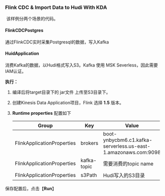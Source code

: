 ### Flink CDC & Import Data to Hudi With KDA



​    该样例分两个场景的代码。



#### FlinkCDCPostgres

通过FlinkCDC实时采集Postgresql的数据，写入Kafka



#### HuidApplication

消费Kafka的数据，以Hudi格式写入S3。Kafka 使用 MSK Severless，因此需要IAM认证。

**执行：**

1. 编译后将target目录下的 jar文件 上传至S3目录下。

2. 创建Kinesis Data Application项目，Flink 选择 **1.5** 版本。

3. **Runtime properties** 配置如下

   | Group                      | **Key**     | **Value**                                                    |
   | -------------------------- | ----------- | ------------------------------------------------------------ |
   | FlinkApplicationProperties | brokers     | boot-ynbycbm6.c1.kafka-serverless.us-east-1.amazonaws.com:9098 |
   | FlinkApplicationProperties | kafka-topic | 需要消费的topic name                                         |
   | FlinkApplicationProperties | s3Path      | Hudi写入的S3目录                                             |

   

保存配置后，点击【**Run**】